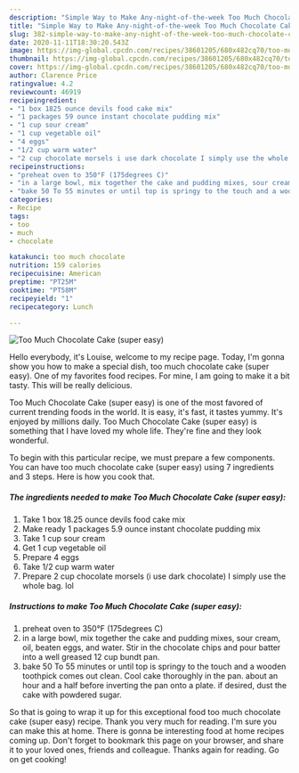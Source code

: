 ```yaml
---
description: "Simple Way to Make Any-night-of-the-week Too Much Chocolate Cake (super easy)"
title: "Simple Way to Make Any-night-of-the-week Too Much Chocolate Cake (super easy)"
slug: 382-simple-way-to-make-any-night-of-the-week-too-much-chocolate-cake-super-easy
date: 2020-11-11T18:30:20.543Z
image: https://img-global.cpcdn.com/recipes/38601205/680x482cq70/too-much-chocolate-cake-super-easy-recipe-main-photo.jpg
thumbnail: https://img-global.cpcdn.com/recipes/38601205/680x482cq70/too-much-chocolate-cake-super-easy-recipe-main-photo.jpg
cover: https://img-global.cpcdn.com/recipes/38601205/680x482cq70/too-much-chocolate-cake-super-easy-recipe-main-photo.jpg
author: Clarence Price
ratingvalue: 4.2
reviewcount: 46919
recipeingredient:
- "1 box 1825 ounce devils food cake mix"
- "1 packages 59 ounce instant chocolate pudding mix"
- "1 cup sour cream"
- "1 cup vegetable oil"
- "4 eggs"
- "1/2 cup warm water"
- "2 cup chocolate morsels i use dark chocolate I simply use the whole bag lol"
recipeinstructions:
- "preheat oven to 350°F (175degrees C)"
- "in a large bowl, mix together the cake and pudding mixes, sour cream, oil, beaten eggs, and water.  Stir in the chocolate chips and pour batter into a well greased 12 cup bundt pan."
- "bake 50 To 55 minutes or until top is springy to the touch and a wooden toothpick comes out clean. Cool cake thoroughly in the pan. about an hour and a half before inverting the pan onto a plate. if desired, dust the cake with powdered sugar."
categories:
- Recipe
tags:
- too
- much
- chocolate

katakunci: too much chocolate 
nutrition: 159 calories
recipecuisine: American
preptime: "PT25M"
cooktime: "PT58M"
recipeyield: "1"
recipecategory: Lunch

---
```



![Too Much Chocolate Cake (super easy)](https://img-global.cpcdn.com/recipes/38601205/680x482cq70/too-much-chocolate-cake-super-easy-recipe-main-photo.jpg)

Hello everybody, it's Louise, welcome to my recipe page. Today, I'm gonna show you how to make a special dish, too much chocolate cake (super easy). One of my favorites food recipes. For mine, I am going to make it a bit tasty. This will be really delicious.

Too Much Chocolate Cake (super easy) is one of the most favored of current trending foods in the world. It is easy, it's fast, it tastes yummy. It's enjoyed by millions daily. Too Much Chocolate Cake (super easy) is something that I have loved my whole life. They're fine and they look wonderful.




To begin with this particular recipe, we must prepare a few components. You can have too much chocolate cake (super easy) using 7 ingredients and 3 steps. Here is how you cook that.

<!--inarticleads1-->

##### The ingredients needed to make Too Much Chocolate Cake (super easy):

1. Take 1 box 18.25 ounce devils food cake mix
1. Make ready 1 packages 5.9 ounce instant chocolate pudding mix
1. Take 1 cup sour cream
1. Get 1 cup vegetable oil
1. Prepare 4 eggs
1. Take 1/2 cup warm water
1. Prepare 2 cup chocolate morsels (i use dark chocolate) I simply use the whole bag. lol




<!--inarticleads2-->

##### Instructions to make Too Much Chocolate Cake (super easy):

1. preheat oven to 350°F (175degrees C)
1. in a large bowl, mix together the cake and pudding mixes, sour cream, oil, beaten eggs, and water.  Stir in the chocolate chips and pour batter into a well greased 12 cup bundt pan.
1. bake 50 To 55 minutes or until top is springy to the touch and a wooden toothpick comes out clean. Cool cake thoroughly in the pan. about an hour and a half before inverting the pan onto a plate. if desired, dust the cake with powdered sugar.




So that is going to wrap it up for this exceptional food too much chocolate cake (super easy) recipe. Thank you very much for reading. I'm sure you can make this at home. There is gonna be interesting food at home recipes coming up. Don't forget to bookmark this page on your browser, and share it to your loved ones, friends and colleague. Thanks again for reading. Go on get cooking!
